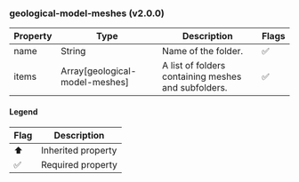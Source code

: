 ### geological-model-meshes (v2.0.0)

| Property | Type | Description | Flags |
|---|---|---|---|
| name | String | Name of the folder. | ✅ |
| items | Array[geological-model-meshes] | A list of folders containing meshes and subfolders. | ✅ |


#### Legend

| Flag | Description |
| --- | --- |
| ⬆️ | Inherited property |
| ✅ | Required property |

